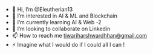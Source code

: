 - 👋 Hi, I’m @Eleutherian13
- 👀 I’m interested in AI & ML and Blockchain
- 🌱 I’m currently learning AI & Web -2 
- 💞️ I’m looking to collaborate on Linkedin
- 📫 How to reach me tiwariharshwardhhan@gmail.com
- ⚡ Imagine what I would do if I could all I can !  

<!---
Eleutherian13/Eleutherian13 is a ✨ special ✨ repository because its `README.md` (this file) appears on your GitHub profile.
You can click the Preview link to take a look at your changes.
--->
